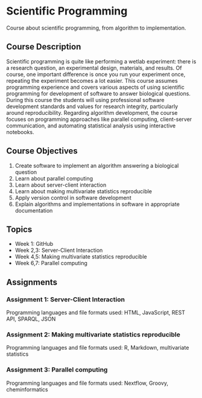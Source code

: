 # Scientific Programming
Course about scientific programming, from algorithm to implementation.

## Course Description

Scientific programming is quite like performing a wetlab experiment: there is a
research question, an experimental design, materials, and results. Of course,
one important difference is once you run your experiment once, repeating the
experiment becomes a lot easier. This course assumes programming experience
and covers various aspects of using scientific programming for development
of software to answer biological questions. During this course the students will
using professional software development standards and values for research
integrity, particularly around reproducibility. Regarding algorithm development,
the course focuses on programming approaches like parallel computing,
client-server communication, and automating statistical analysis using
interactive notebooks.


## Course Objectives

1. Create software to implement an algorithm answering a biological question
2. Learn about parallel computing
3. Learn about server-client interaction
4. Learn about making multivariate statistics reproducible
5. Apply version control in software development
6. Explain algorithms and implementations in software in appropriate
   documentation

## Topics

- Week 1: GitHub
- Week 2,3: Server-Client Interaction
- Week 4,5: Making multivariate statistics reproducible
- Week 6,7: Parallel computing

## Assignments

### Assignment 1: Server-Client Interaction

Programming languages and file formats used: HTML, JavaScript, REST API, SPARQL, JSON

### Assignment 2: Making multivariate statistics reproducible

Programming languages and file formats used: R, Markdown, multivariate statistics

### Assignment 3: Parallel computing

Programming languages and file formats used: Nextflow, Groovy, cheminformatics
